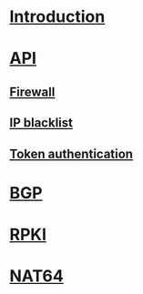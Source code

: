 # [Introduction](index.md)
# [API](api/index.md)
## [Firewall](api/firewall.md)
## [IP blacklist](api/blacklist.md)
## [Token authentication](api/token.md)
# [BGP](bgp/basic-bgp.md)
# [RPKI](rpki/rpki.md)
# [NAT64](nat64/basic-nat64.md)
